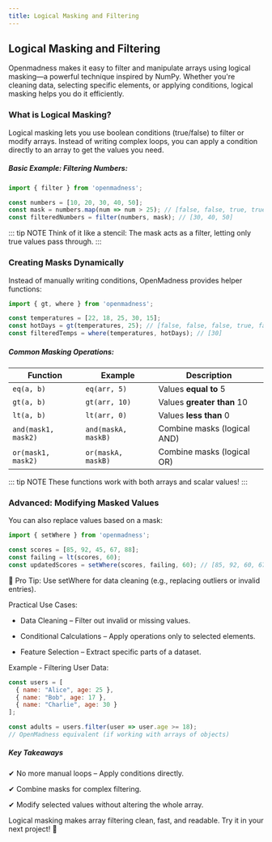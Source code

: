 ```yaml
---
title: Logical Masking and Filtering
---
```

## Logical Masking and Filtering
Openmadness makes it easy to filter and manipulate arrays using logical masking—a powerful technique inspired by NumPy. Whether you're cleaning data, selecting specific elements, or applying conditions, logical masking helps you do it efficiently.
### What is Logical Masking?
Logical masking lets you use boolean conditions (true/false) to filter or modify arrays. Instead of writing complex loops, you can apply a condition directly to an array to get the values you need.
##### Basic Example: Filtering Numbers:
```javascript
import { filter } from 'openmadness';  

const numbers = [10, 20, 30, 40, 50];  
const mask = numbers.map(num => num > 25); // [false, false, true, true, true]  
const filteredNumbers = filter(numbers, mask); // [30, 40, 50]  
```
::: tip NOTE
Think of it like a stencil: The mask acts as a filter, letting only true values pass through.
:::

### Creating Masks Dynamically
Instead of manually writing conditions, OpenMadness provides helper functions:
```javascript
import { gt, where } from 'openmadness';  

const temperatures = [22, 18, 25, 30, 15];  
const hotDays = gt(temperatures, 25); // [false, false, false, true, false]  
const filteredTemps = where(temperatures, hotDays); // [30]  
```
##### Common Masking Operations:

| Function | Example | Description |
|----------|---------|-------------|
| `eq(a, b)` | `eq(arr, 5)` | Values **equal to** 5 |
| `gt(a, b)` | `gt(arr, 10)` | Values **greater than** 10 |
| `lt(a, b)` | `lt(arr, 0)` | Values **less than** 0 |
| `and(mask1, mask2)` | `and(maskA, maskB)` | Combine masks (logical AND) |
| `or(mask1, mask2)` | `or(maskA, maskB)` | Combine masks (logical OR) |

::: tip NOTE
These functions work with both arrays and scalar values!
:::

### Advanced: Modifying Masked Values
You can also replace values based on a mask:
```javascript
import { setWhere } from 'openmadness';  

const scores = [85, 92, 45, 67, 88];  
const failing = lt(scores, 60);  
const updatedScores = setWhere(scores, failing, 60); // [85, 92, 60, 67, 88]  
```
🚀 Pro Tip: Use setWhere for data cleaning (e.g., replacing outliers or invalid entries).

Practical Use Cases:
- Data Cleaning – Filter out invalid or missing values.

- Conditional Calculations – Apply operations only to selected elements.

- Feature Selection – Extract specific parts of a dataset.

Example - Filtering User Data:
```javascript
const users = [  
  { name: "Alice", age: 25 },  
  { name: "Bob", age: 17 },  
  { name: "Charlie", age: 30 }  
];  

const adults = users.filter(user => user.age >= 18);  
// OpenMadness equivalent (if working with arrays of objects)  
```

##### Key Takeaways
✔ No more manual loops – Apply conditions directly.

✔ Combine masks for complex filtering.

✔ Modify selected values without altering the whole array.

Logical masking makes array filtering clean, fast, and readable. Try it in your next project! 🎯





